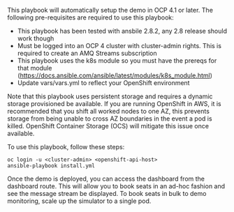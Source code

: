 This playbook will automatically setup the demo in OCP 4.1 or later. The following pre-requisites are required to use this playbook:

* This playbook has been tested with ansbile 2.8.2, any 2.8 release should work though
* Must be logged into an OCP 4 cluster with cluster-admin rights. This is required to create an AMQ Streams subscription
* This playbook uses the k8s module so you must have the prereqs for that module (https://docs.ansible.com/ansible/latest/modules/k8s_module.html)
* Update vars/vars.yml to reflect your OpenShift environment

Note that this playbook uses persistent storage and requires a dynamic storage provisioned be available. If you are running OpenShift in AWS, it is recommended that you shift all worked nodes to one AZ, this prevents storage from being unable to cross AZ boundaries in the event a pod is killed. OpenShift Container Storage (OCS) will mitigate this issue once available.

To use this playbook, follow these steps:

```
oc login -u <cluster-admin> <openshift-api-host>
ansible-playbook install.yml
```

Once the demo is deployed, you can access the dashboard from the dashboard route. This will allow you to book seats in an ad-hoc fashion and see the message stream be displayed. To book seats in bulk to demo monitoring, scale up the simulator to a single pod.